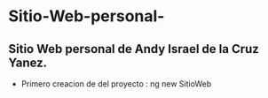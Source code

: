 # Sitio-Web-personal-


## Sitio Web personal de Andy Israel de la Cruz Yanez.


* Primero creacion de del proyecto :  ng new SitioWeb

